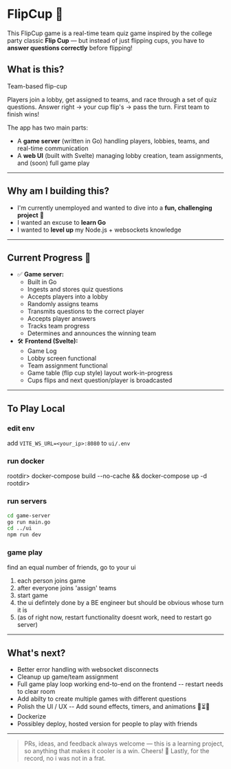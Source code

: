 # FlipCup 🎉

This FlipCup game is a real-time team quiz game inspired by the college party classic **Flip Cup** — but instead of just flipping cups, you have to **answer questions correctly** before flipping!

## What is this?
Team-based flip-cup

Players join a lobby, get assigned to teams, and race through a set of quiz questions. Answer right → your cup flip's → pass the turn. First team to finish wins!

The app has two main parts:
- A **game server** (written in Go) handling players, lobbies, teams, and real-time communication
- A **web UI** (built with Svelte) managing lobby creation, team assignments, and (soon) full game play

---
## Why am I building this?
- I'm currently unemployed and wanted to dive into a **fun, challenging project** 🎯
- I wanted an excuse to **learn Go** 
- I wanted to **level up** my Node.js + websockets knowledge

---
## Current Progress 🚀
- ✅ **Game server:**  
  - Built in Go
  - Ingests and stores quiz questions
  - Accepts players into a lobby
  - Randomly assigns teams
  - Transmits questions to the correct player
  - Accepts player answers
  - Tracks team progress
  - Determines and announces the winning team
- 🛠️ **Frontend (Svelte):**
  - Game Log
  - Lobby screen functional
  - Team assignment functional
  - Game table (flip cup style) layout work-in-progress
  - Cups flips and next question/player is broadcasted

---
## To Play Local
### edit env 
add ``VITE_WS_URL=<your_ip>:8080`` to ``ui/.env``
### run docker
rootdir> docker-compose build --no-cache &&  docker-compose up -d
rootdir> 

### run servers
```bash
cd game-server
go run main.go
cd ../ui
npm run dev
```
### game play
find an equal number of friends, go to your ui
1) each person joins game
1) after everyone joins 'assign' teams
1) start game
1) the ui defintely done by a BE engineer but should be obvious whose turn it is
1) (as of right now, restart functionality doesnt work, need to restart go server)


---
## What's next?

- Better error handling with websocket disconnects
- Cleanup up game/team assignment
- Full game play loop working end-to-end on the frontend
-- restart needs to clear room
- Add abilty to create multiple games with different questions
- Polish the UI / UX 
-- Add sound effects, timers, and animations 🎵⏳✨
- Dockerize
- Possibley deploy, hosted version for people to play with friends

---
> PRs, ideas, and feedback always welcome — this is a learning project, so anything that makes it cooler is a win. Cheers! 🍻
> Lastly, for the record, no i was not in a frat. 
